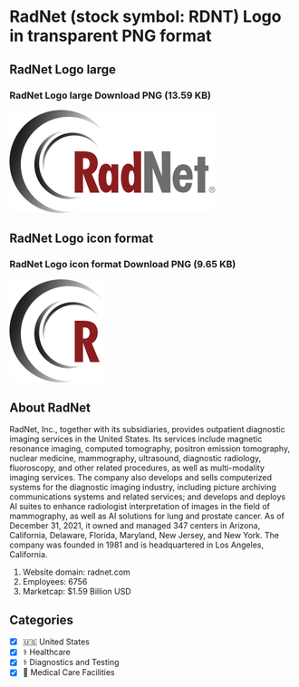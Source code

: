 # RadNet (stock symbol: RDNT) Logo in transparent PNG format

## RadNet Logo large

### RadNet Logo large Download PNG (13.59 KB)

![RadNet Logo large Download PNG (13.59 KB)](/img/orig/RDNT_BIG-13ada195.png)

## RadNet Logo icon format

### RadNet Logo icon format Download PNG (9.65 KB)

![RadNet Logo icon format Download PNG (9.65 KB)](/img/orig/RDNT-016f864a.png)

## About RadNet

RadNet, Inc., together with its subsidiaries, provides outpatient diagnostic imaging services in the United States. Its services include magnetic resonance imaging, computed tomography, positron emission tomography, nuclear medicine, mammography, ultrasound, diagnostic radiology, fluoroscopy, and other related procedures, as well as multi-modality imaging services. The company also develops and sells computerized systems for the diagnostic imaging industry, including picture archiving communications systems and related services; and develops and deploys AI suites to enhance radiologist interpretation of images in the field of mammography, as well as AI solutions for lung and prostate cancer. As of December 31, 2021, it owned and managed 347 centers in Arizona, California, Delaware, Florida, Maryland, New Jersey, and New York. The company was founded in 1981 and is headquartered in Los Angeles, California.

1. Website domain: radnet.com
2. Employees: 6756
3. Marketcap: $1.59 Billion USD


## Categories
- [x] 🇺🇸 United States
- [x] ⚕️ Healthcare
- [x] ⚕️ Diagnostics and Testing
- [x] 🏥 Medical Care Facilities
